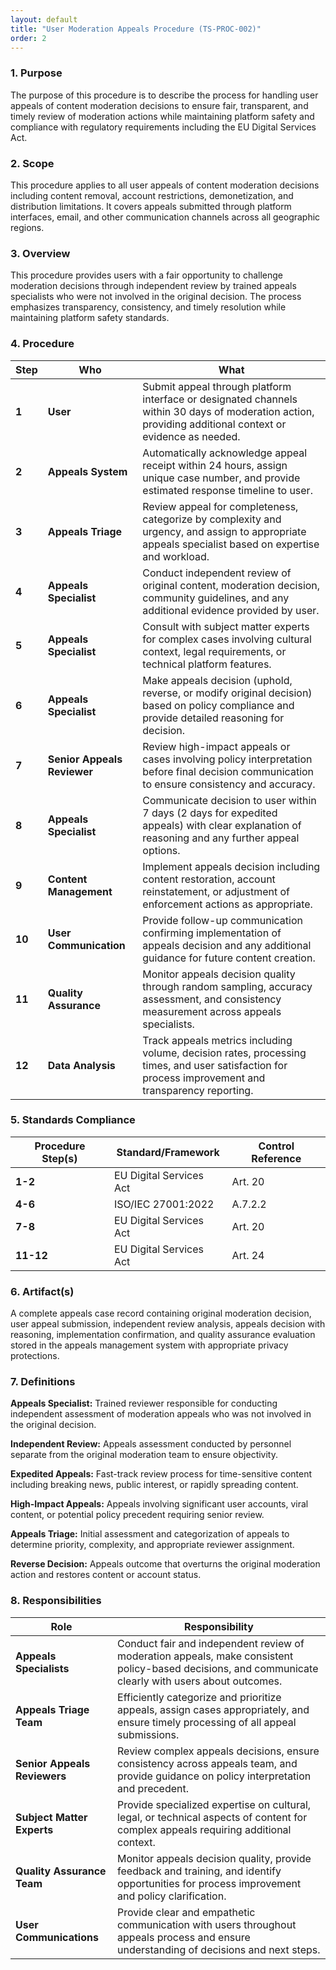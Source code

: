 ```yaml
---
layout: default
title: "User Moderation Appeals Procedure (TS-PROC-002)"
order: 2
---
```


### 1. Purpose

The purpose of this procedure is to describe the process for handling user appeals of content moderation decisions to ensure fair, transparent, and timely review of moderation actions while maintaining platform safety and compliance with regulatory requirements including the EU Digital Services Act.

### 2. Scope

This procedure applies to all user appeals of content moderation decisions including content removal, account restrictions, demonetization, and distribution limitations. It covers appeals submitted through platform interfaces, email, and other communication channels across all geographic regions.

### 3. Overview

This procedure provides users with a fair opportunity to challenge moderation decisions through independent review by trained appeals specialists who were not involved in the original decision. The process emphasizes transparency, consistency, and timely resolution while maintaining platform safety standards.

### 4. Procedure

| **Step** | **Who** | **What** |
| -------- | -------- | -------- |
| **1** | **User** | Submit appeal through platform interface or designated channels within 30 days of moderation action, providing additional context or evidence as needed. |
| **2** | **Appeals System** | Automatically acknowledge appeal receipt within 24 hours, assign unique case number, and provide estimated response timeline to user. |
| **3** | **Appeals Triage** | Review appeal for completeness, categorize by complexity and urgency, and assign to appropriate appeals specialist based on expertise and workload. |
| **4** | **Appeals Specialist** | Conduct independent review of original content, moderation decision, community guidelines, and any additional evidence provided by user. |
| **5** | **Appeals Specialist** | Consult with subject matter experts for complex cases involving cultural context, legal requirements, or technical platform features. |
| **6** | **Appeals Specialist** | Make appeals decision (uphold, reverse, or modify original decision) based on policy compliance and provide detailed reasoning for decision. |
| **7** | **Senior Appeals Reviewer** | Review high-impact appeals or cases involving policy interpretation before final decision communication to ensure consistency and accuracy. |
| **8** | **Appeals Specialist** | Communicate decision to user within 7 days (2 days for expedited appeals) with clear explanation of reasoning and any further appeal options. |
| **9** | **Content Management** | Implement appeals decision including content restoration, account reinstatement, or adjustment of enforcement actions as appropriate. |
| **10** | **User Communication** | Provide follow-up communication confirming implementation of appeals decision and any additional guidance for future content creation. |
| **11** | **Quality Assurance** | Monitor appeals decision quality through random sampling, accuracy assessment, and consistency measurement across appeals specialists. |
| **12** | **Data Analysis** | Track appeals metrics including volume, decision rates, processing times, and user satisfaction for process improvement and transparency reporting. |

### 5. Standards Compliance

| **Procedure Step(s)** | **Standard/Framework** | **Control Reference** |
| --------------------- | ---------------------- | --------------------- |
| **1-2** | EU Digital Services Act | Art. 20 |
| **4-6** | ISO/IEC 27001:2022 | A.7.2.2 |
| **7-8** | EU Digital Services Act | Art. 20 |
| **11-12** | EU Digital Services Act | Art. 24 |

### 6. Artifact(s)

A complete appeals case record containing original moderation decision, user appeal submission, independent review analysis, appeals decision with reasoning, implementation confirmation, and quality assurance evaluation stored in the appeals management system with appropriate privacy protections.

### 7. Definitions

**Appeals Specialist:** Trained reviewer responsible for conducting independent assessment of moderation appeals who was not involved in the original decision.

**Independent Review:** Appeals assessment conducted by personnel separate from the original moderation team to ensure objectivity.

**Expedited Appeals:** Fast-track review process for time-sensitive content including breaking news, public interest, or rapidly spreading content.

**High-Impact Appeals:** Appeals involving significant user accounts, viral content, or potential policy precedent requiring senior review.

**Appeals Triage:** Initial assessment and categorization of appeals to determine priority, complexity, and appropriate reviewer assignment.

**Reverse Decision:** Appeals outcome that overturns the original moderation action and restores content or account status.

### 8. Responsibilities

| **Role** | **Responsibility** |
| -------- | ------------------ |
| **Appeals Specialists** | Conduct fair and independent review of moderation appeals, make consistent policy-based decisions, and communicate clearly with users about outcomes. |
| **Appeals Triage Team** | Efficiently categorize and prioritize appeals, assign cases appropriately, and ensure timely processing of all appeal submissions. |
| **Senior Appeals Reviewers** | Review complex appeals decisions, ensure consistency across appeals team, and provide guidance on policy interpretation and precedent. |
| **Subject Matter Experts** | Provide specialized expertise on cultural, legal, or technical aspects of content for complex appeals requiring additional context. |
| **Quality Assurance Team** | Monitor appeals decision quality, provide feedback and training, and identify opportunities for process improvement and policy clarification. |
| **User Communications** | Provide clear and empathetic communication with users throughout appeals process and ensure understanding of decisions and next steps. |
